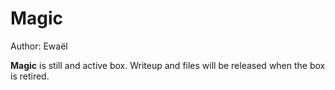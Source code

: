 # Magic

Author: Ewaël

**Magic** is still and active box. Writeup and files will be released when the box is retired.
